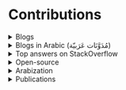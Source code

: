 # Contributions


<details>
  <summary>Blogs</summary>
  
- [I’m learning front-end development, again — Part 1 (Browser rendering optimization)](https://medium.com/@Fcmam5/im-learning-front-end-development-again-part-1-browser-rendering-optimization-c8359ee90c40) (May 2018)
- [Trying to become a better developer by learning more about aviation](https://medium.com/@Fcmam5/trying-to-become-a-better-developer-by-learning-more-about-aviation-5241e7092f7e) (July 2023)
- [Avoiding NestJS performance bottlenecks](https://medium.com/@Fcmam5/avoiding-nestjs-performance-bottlenecks-78fa2bc66372) (September 2023)

</details>

<details>
  <summary>Blogs in Arabic (مُدَوَّنَات عَرَبيّة)</summary>
  
- [كمبتدئ: الروابط الصلبة و الروابط اللينة(مرنة) Soft Links and Hard links](https://www.linuxac.org/node/71662) (August 2015)
- [ﻻ تسأل لتسأل، فقط إسأل](https://fcmam5.wordpress.com/2017/09/22/%ef%bb%bb-%d8%aa%d8%b3%d8%a3%d9%84-%d9%84%d8%aa%d8%b3%d8%a3%d9%84%d8%8c-%d9%81%d9%82%d8%b7-%d8%a5%d8%b3%d8%a3%d9%84/) (September 2017)

</details>

<details>
  <summary>Top answers on StackOverflow </summary>
  
Here are some of my most voted StackOverflow questions, *[click here see all](https://stackoverflow.com/users/5078746/fcmam5?tab=answers&sort=votes).*
### Jest

- [Why does Jest run faster with --maxWorkers=50%?](https://stackoverflow.com/questions/71287710/why-does-jest-run-faster-with-maxworkers-50/75490452#75490452)
- [How to reduce duplicated code in tests by extracting parts of it in a function or by using it.each in Jest](https://stackoverflow.com/questions/75527202/how-to-reduce-duplicated-code-in-tests-by-extracting-parts-of-it-in-a-function-o/75527420#75527420)

### Docker

- [Why do docker containers rely on uploading (large) images rather than building from the spec files?](https://stackoverflow.com/questions/75299900/why-do-docker-containers-rely-on-uploading-large-images-rather-than-building-f/75304590#75304590)

### Github Actions

- [How to use array input for a custom GitHub Actions?](https://stackoverflow.com/questions/71287710/why-does-jest-run-faster-with-maxworkers-50/75490452#75490452)
- [Is it possible to share or reuse some job steps inside Github actions?](https://stackoverflow.com/questions/75274644/is-it-possible-to-share-or-reuse-some-job-steps-inside-github-actions/75279262#75279262)
- [Avoid action/cache setup repetition in GitHub Action](https://stackoverflow.com/questions/75664736/avoid-action-cache-setup-repetition-in-github-action/75666740#75666740)
- [Nested JSON app setting substitution not working in microsoft/variable-substitution](https://stackoverflow.com/questions/75712290/nested-json-appsetting-substitution-not-working-in-microsoft-variable-substituti/75712857#75712857)
- [How to use docker build in next step of github actions after build step](https://stackoverflow.com/a/75633092/5078746)
- [Can I dispatch a GitHub reusable workflow that uses secrets?](https://stackoverflow.com/questions/75744243/can-i-dispatch-a-github-reusable-workflow-that-uses-secrets/75744412#75744412)
- [How to pass variable with type MAP in github actions ?](https://stackoverflow.com/questions/75451447/how-to-pass-variable-with-type-map-in-github-actions/75454433#75454433)
- [How are github action minutes calculated?](https://stackoverflow.com/a/77334424/5078746)

### Terraform

- [When to use Terraform Modules from terraform registry and when to use resource?](https://stackoverflow.com/questions/75260919/when-to-use-terraform-modules-from-terraform-registry-and-when-to-use-resource/75261418#75261418)
- [Reference attribute within same resource](https://stackoverflow.com/questions/75286885/reference-attribute-within-same-reserouce/75287176#75287176)
- [Difference between google_project_iam_binding and google_project_iam_member](https://stackoverflow.com/questions/75322610/difference-between-google-project-iam-binding-and-google-project-iam-member/75393098#75393098)

### Helm

- [Helm yaml command output for the default value of JAVA_OPTS_APPEND in bitnami/Keycloak](https://stackoverflow.com/questions/75405916/helm-yaml-command-output-for-the-default-value-of-java-opts-append-in-bitnami-ke/75410467#75410467)

</details>

<details>
  <summary>Open-source</summary>
  
- Arabizing ReactJS documentation ([reactjs/ar.react.dev(is:pr author:Fcmam5 is:closed )](https://github.com/reactjs/ar.react.dev/pulls?q=is%3Apr+author%3AFcmam5+is%3Aclosed))
- Add HTTP code 425 Too Early to [@hapi/boom#261](https://github.com/hapijs/boom/pull/261)
- Add optional statusCode parameter to Boom.isBoom ([@hapi/boom#266](https://github.com/hapijs/boom/pull/266))
- Use `Buffer.alloc` and `Buffer.from` instead of constructor in [node-config#620](https://github.com/node-config/node-config/pull/620)
- Added HPA template a VS Code extension ([vscode-kubernetes-tools#1049](https://github.com/vscode-kubernetes-tools/vscode-kubernetes-tools/pull/1049))
- Added fastify route constraints to [nestjs#12567](https://github.com/nestjs/nest/pull/12567) (needed: [fastify#5097](https://github.com/fastify/fastify/pull/5097))
- Fixed an error leading to application crash when using versioning without `.enableVersioning()` in [nestjs#13536](https://github.com/nestjs/nest/pull/13536)

</details>

<details>
  <summary>Arabization</summary>

  TBD: Add links from transifex, Nirsoft, MDN, Github, ReactJS.doc
</details>
  
<details>
  <summary>Publications</summary>

  - [ASSES vl: an Algerian Scalable and Simple-To-Use Exam-generation System](https://ieeexplore.ieee.org/document/9470701): Continuity for my Bachelor's degree project (an online exam generation and exam questions bank, with an e-exam platform).
</details>